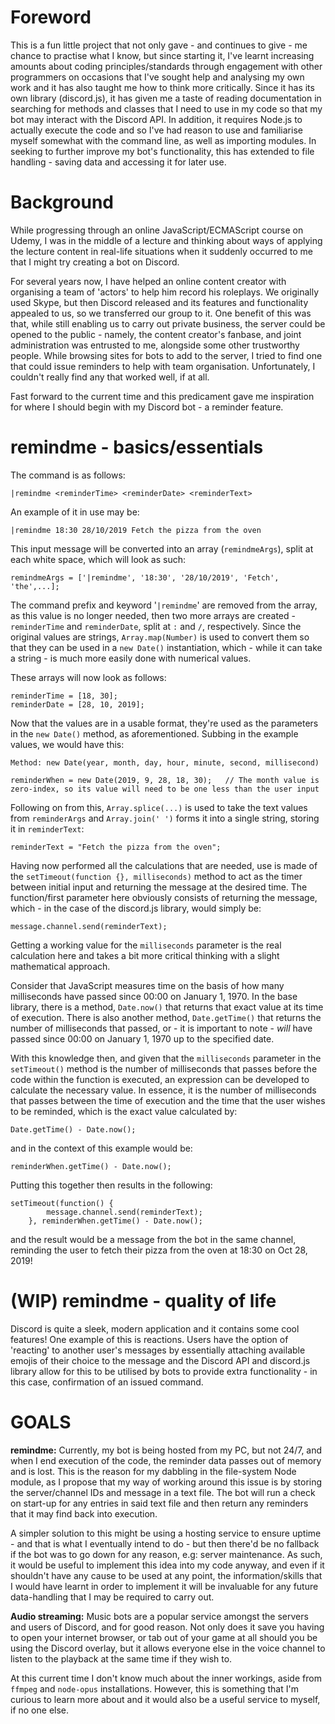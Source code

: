 # Foreword
This is a fun little project that not only gave - and continues to give - me chance to practise what I know, but since starting it, I've learnt increasing amounts about coding principles/standards through engagement with other programmers on occasions that I've sought help and analysing my own work and it has also taught me how to think more critically. Since it has its own library (discord.js), it has given me a taste of reading documentation in searching for methods and classes that I need to use in my code so that my bot may interact with the Discord API. In addition, it requires Node.js to actually execute the code and so I've had reason to use and familiarise myself somewhat with the command line, as well as importing modules. In seeking to further improve my bot's functionality, this has extended to file handling - saving data and accessing it for later use.

# Background
While progressing through an online JavaScript/ECMAScript course on Udemy, I was in the middle of a lecture and thinking about ways of applying the lecture content in real-life situations when it suddenly occurred to me that I might try creating a bot on Discord.

For several years now, I have helped an online content creator with organising a team of 'actors' to help him record his roleplays. We originally used Skype, but then Discord released and its features and functionality appealed to us, so we transferred our group to it. One benefit of this was that, while still enabling us to carry out private business, the server could be opened to the public - namely, the content creator's fanbase, and joint administration was entrusted to me, alongside some other trustworthy people. While browsing sites for bots to add to the server, I tried to find one that could issue reminders to help with team organisation. Unfortunately, I couldn't really find any that worked well, if at all.

Fast forward to the current time and this predicament gave me inspiration for where I should begin with my Discord bot - a reminder feature.

# remindme - basics/essentials
The command is as follows:

    |remindme <reminderTime> <reminderDate> <reminderText>

An example of it in use may be:

    |remindme 18:30 28/10/2019 Fetch the pizza from the oven
    
This input message will be converted into an array (`remindmeArgs`), split at each white space, which will look as such:

    remindmeArgs = ['|remindme', '18:30', '28/10/2019', 'Fetch', 'the',...];
    
The command prefix and keyword '`|remindme`' are removed from the array, as this value is no longer needed, then two more arrays are created - `reminderTime` and `reminderDate`, split at `:` and `/`, respectively. Since the original values are strings, `Array.map(Number)` is used to convert them so that they can be used in a `new Date()` instantiation, which - while it can take a string - is much more easily done with numerical values.

These arrays will now look as follows:

    reminderTime = [18, 30];
    reminderDate = [28, 10, 2019];
    
Now that the values are in a usable format, they're used as the parameters in the `new Date()` method, as aforementioned. Subbing in the example values, we would have this:

    Method: new Date(year, month, day, hour, minute, second, millisecond)
    
    reminderWhen = new Date(2019, 9, 28, 18, 30);   // The month value is zero-index, so its value will need to be one less than the user input
    
Following on from this, `Array.splice(...)` is used to take the text values from `reminderArgs` and `Array.join(' ')` forms it into a single string, storing it in `reminderText`:

    reminderText = "Fetch the pizza from the oven";

Having now performed all the calculations that are needed, use is made of the `setTimeout(function {}, milliseconds)` method to act as the timer between initial input and returning the message at the desired time. The function/first parameter here obviously consists of returning the message, which - in the case of the discord.js library, would simply be:

    message.channel.send(reminderText);

Getting a working value for the `milliseconds` parameter is the real calculation here and takes a bit more critical thinking with a slight mathematical approach.

Consider that JavaScript measures time on the basis of how many milliseconds have passed since 00:00 on January 1, 1970. In the base library, there is a method, `Date.now()` that returns that exact value at its time of execution. There is also another method, `Date.getTime()` that returns the number of milliseconds that passed, or - it is important to note - *will* have passed since 00:00 on January 1, 1970 up to the specified date.

With this knowledge then, and given that the `milliseconds` parameter in the `setTimeout()` method is the number of milliseconds that passes before the code within the function is executed, an expression can be developed to calculate the necessary value. In essence, it is the number of milliseconds that passes between the time of execution and the time that the user wishes to be reminded, which is the exact value calculated by:

    Date.getTime() - Date.now();
    
and in the context of this example would be:

    reminderWhen.getTime() - Date.now();
    
Putting this together then results in the following:

    setTimeout(function() {
            message.channel.send(reminderText);
        }, reminderWhen.getTime() - Date.now();
        
and the result would be a message from the bot in the same channel, reminding the user to fetch their pizza from the oven at 18:30 on Oct 28, 2019!

# (WIP) remindme - quality of life
Discord is quite a sleek, modern application and it contains some cool features! One example of this is reactions. Users have the option of 'reacting' to another user's messages by essentially attaching available emojis of their choice to the message and the Discord API and discord.js library allow for this to be utilised by bots to provide extra functionality - in this case, confirmation of an issued command.

# GOALS
**remindme:**
Currently, my bot is being hosted from my PC, but not 24/7, and when I end execution of the code, the reminder data passes out of memory and is lost. This is the reason for my dabbling in the file-system Node module, as I propose that my way of working around this issue is by storing the server/channel IDs and message in a text file. The bot will run a check on start-up for any entries in said text file and then return any reminders that it may find back into execution.

A simpler solution to this might be using a hosting service to ensure uptime - and that is what I eventually intend to do - but then there'd be no fallback if the bot was to go down for any reason, e.g: server maintenance. As such, it would be useful to implement this idea into my code anyway, and even if it shouldn't have any cause to be used at any point, the information/skills that I would have learnt in order to implement it will be invaluable for any future data-handling that I may be required to carry out.

**Audio streaming:**
Music bots are a popular service amongst the servers and users of Discord, and for good reason. Not only does it save you having to open your internet browser, or tab out of your game at all should you be using the Discord overlay, but it allows everyone else in the voice channel to listen to the playback at the same time if they wish to.

At this current time I don't know much about the inner workings, aside from `ffmpeg` and `node-opus` installations. However, this is something that I'm curious to learn more about and it would also be a useful service to myself, if no one else.
